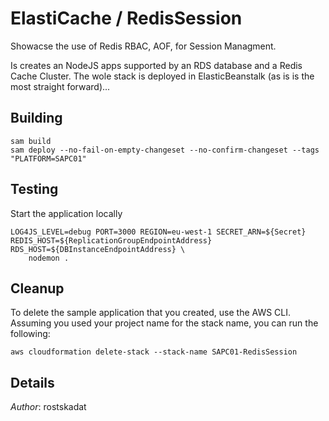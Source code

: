 # ElastiCache / RedisSession

Showacse the use of Redis RBAC, AOF, for Session Managment.

Is creates an NodeJS apps supported by an RDS database and a Redis Cache Cluster. The wole stack is deployed in ElasticBeanstalk (as is is the most straight forward)...

## Building

```shell
sam build 
sam deploy --no-fail-on-empty-changeset --no-confirm-changeset --tags "PLATFORM=SAPC01" 
``` 

## Testing

Start the application locally

```shell
LOG4JS_LEVEL=debug PORT=3000 REGION=eu-west-1 SECRET_ARN=${Secret} REDIS_HOST=${ReplicationGroupEndpointAddress} RDS_HOST=${DBInstanceEndpointAddress} \
    nodemon .
```

## Cleanup

To delete the sample application that you created, use the AWS CLI. Assuming you used your project name for the stack name, you can run the following:

```shell
aws cloudformation delete-stack --stack-name SAPC01-RedisSession
```

## Details

*Author*: rostskadat
